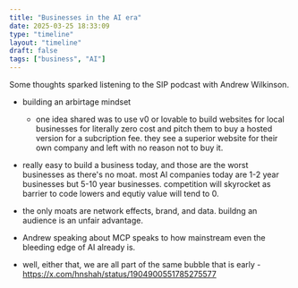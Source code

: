 ```yaml
---
title: "Businesses in the AI era"
date: 2025-03-25 18:33:09
type: "timeline"
layout: "timeline"
draft: false
tags: ["business", "AI"]
---
```


Some thoughts sparked listening to the SIP podcast with Andrew Wilkinson. 
- building an arbirtage mindset 
    - one idea shared was to use v0 or lovable to build websites for local businesses for literally zero cost and pitch them to buy a hosted version for a subcription fee. they see a superior website for their own company and left with no reason not to buy it.
- really easy to build a business today, and those are the worst businesses as there's no moat. most AI companies today are 1-2 year businesses but 5-10 year businesses. competition will skyrocket as barrier to code lowers and equtiy value will tend to 0.
- the only moats are network effects, brand, and data. buildng an audience is an unfair advantage.
- Andrew speaking about MCP speaks to how mainstream even the bleeding edge of AI already is. 

- well, either that, we are all part of the same bubble that is early - https://x.com/hnshah/status/1904900551785275577